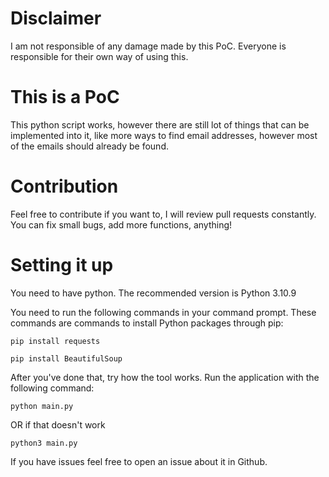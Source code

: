 # Disclaimer
I am not responsible of any damage made by this PoC. Everyone is responsible for their own way of using this.

# This is a PoC
This python script works, however there are still lot of things that can be implemented into it, like more ways to find email addresses, however most of the emails should already be found.

# Contribution
Feel free to contribute if you want to, I will review pull requests constantly. You can fix small bugs, add more functions, anything!

# Setting it up
You need to have python. The recommended version is Python 3.10.9

You need to run the following commands in your command prompt. These commands are commands to install Python packages through pip:
```
pip install requests
```
```
pip install BeautifulSoup
```

After you've done that, try how the tool works. 
Run the application with the following command:
```
python main.py
```
OR if that doesn't work
```
python3 main.py
```

If you have issues feel free to open an issue about it in Github.
